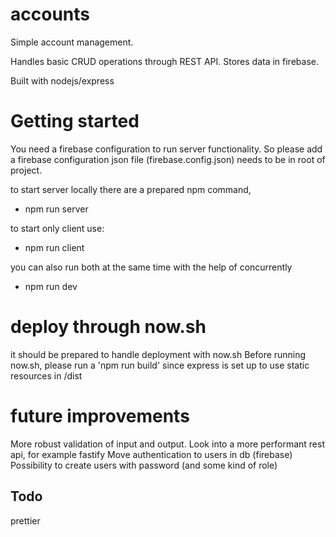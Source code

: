 # accounts

Simple account management. 

Handles basic CRUD operations through REST API. 
Stores data in firebase.

Built with nodejs/express


# Getting started

You need a firebase configuration to run server functionality. So please add
a firebase configuration json file (firebase.config.json) needs to be in root of project. 

to start server locally there are a prepared npm command, 

- npm run server

to start only client use:

- npm run client

you can also run both at the same time with the help of concurrently

- npm run dev

# deploy through now.sh

it should be prepared to handle deployment with now.sh
Before running now.sh, please run a 'npm run build' since express is set up to use static resources in /dist


# future improvements

More robust validation of input and output.
Look into a more performant rest api, for example fastify
Move authentication to users in db (firebase)
Possibility to create users with password (and some kind of role)

## Todo

prettier 

